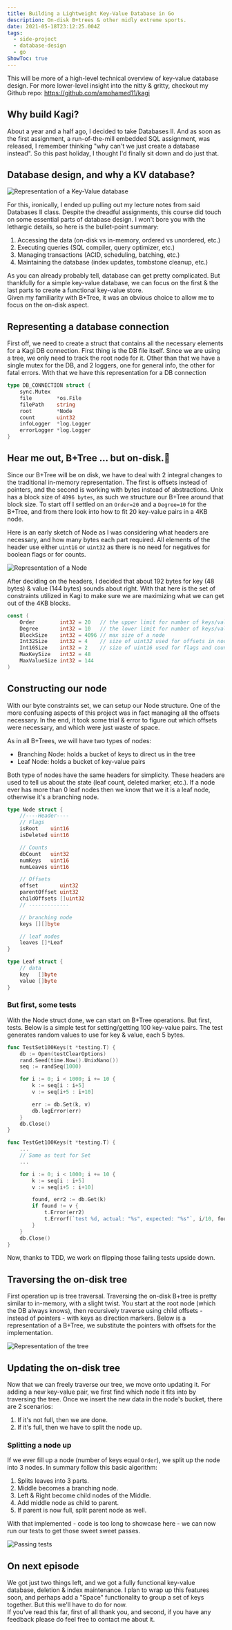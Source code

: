 ```yaml
---
title: Building a Lightweight Key-Value Database in Go
description: On-disk B+trees & other midly extreme sports.
date: 2021-05-18T23:12:25.004Z
tags:
  - side-project
  - database-design
  - go
ShowToc: true
---
```

This will be more of a high-level technical overview of key-value database design. 
For more lower-level insight into the nitty & gritty, checkout my Github repo: <https://github.com/amohamed11/kagi>

## Why build Kagi?

About a year and a half ago, I decided to take Databases II. And as soon as the first assignment, a run-of-the-mill embedded SQL assignment, was released, I remember thinking "why can't we just create a database instead". So this past holiday, I thought I'd finally sit down and do just that.

## Database design, and why a KV database?

![Representation of a Key-Value database](/img/kv.png "Representation of a Key-Value database")

For this, ironically, I ended up pulling out my lecture notes from said Databases II class. Despite the dreadful assignments, this course did touch on some essential parts of database design. I won't bore you with the lethargic details, so here is the bullet-point summary:

1. Accessing the data (on-disk vs in-memory, ordered vs unordered, etc.)
2. Executing queries (SQL compiler, query optimizer, etc.) 
3. Managing transactions (ACID, scheduling, batching, etc.)
4. Maintaining the database (index updates, tombstone cleanup, etc.)

As you can already probably tell, database can get pretty complicated. But thankfully for a simple key-value database, we can focus on the first & the last parts to create a functional key-value store.\
Given my familiarity with B+Tree, it was an obvious choice to allow me to focus on the on-disk aspect. 

## Representing a database connection

First off, we need to create a struct that contains all the necessary elements for a Kagi DB connection. First thing is the DB file itself. Since we are using a tree, we only need to track the root node for it. Other than that we have a single mutex for the DB, and 2 loggers, one for general info, the other for fatal errors. With that we have this representation for a DB connection

```go
type DB_CONNECTION struct {
	sync.Mutex
	file        *os.File
	filePath    string
	root        *Node
	count       uint32
	infoLogger  *log.Logger
	errorLogger *log.Logger
}
```

## Hear me out, B+Tree ... but on-disk.🤯

Since our B+Tree will be on disk, we have to deal with 2 integral changes to the traditional in-memory representation. The first is offsets instead of pointers, and the second is working with bytes instead of abstractions.  Unix has a block size of `4096 bytes`, as such we structure our B+Tree around that block size. To start off I settled on an `Order=20` and a `Degree=10` for the B+Tree, and from there look into how to fit 20 key-value pairs in a 4KB node. 

Here is an early sketch of Node as I was considering what headers are necessary, and how many bytes each part required. All elements of the header use either `uint16` or `uint32` as there is no need for negatives for boolean flags or for counts.

![Representation of a Node](/img/node.png "Representation of a Node (slightly different than the final code)")

After deciding on the headers, I decided that about 192 bytes for key (48 bytes) & value (144 bytes) sounds about right. With that here is the set of constraints utilized in Kagi to make sure we are maximizing what we can get out of the 4KB blocks.

```go
const (
	Order        int32 = 20   // the upper limit for number of keys/values that node can hold
	Degree       int32 = 10   // the lower limit for number of keys/values that node must hold
	BlockSize    int32 = 4096 // max size of a node
	Int32Size    int32 = 4    // size of uint32 used for offsets in node
	Int16Size    int32 = 2    // size of uint16 used for flags and counts in nodes
	MaxKeySize   int32 = 48
	MaxValueSize int32 = 144
)
```

## Constructing our node

With our byte constraints set, we can setup our Node structure. One of the more confusing aspects of this project was in fact managing all the offsets necessary. In the end, it took some trial & error to figure out which offsets were necessary, and which were just waste of space.

As in all B+Trees, we will have two types of nodes:  

* Branching Node: holds a bucket of keys to direct us in the tree   
* Leaf Node: holds a bucket of key-value pairs  

Both type of nodes have the same headers for simplicity. These headers are used to tell us about the state (leaf count, deleted marker, etc.). If a node ever has more than 0 leaf nodes then we know that we it is a leaf node, otherwise it's a branching node.

```go
type Node struct {
	//----Header----
	// Flags
	isRoot    uint16
	isDeleted uint16

	// Counts
	dbCount   uint32
	numKeys   uint16
	numLeaves uint16

	// Offsets
	offset       uint32
	parentOffset uint32
	childOffsets []uint32
	// -------------

	// branching node
	keys [][]byte

	// leaf nodes
	leaves []*Leaf
}

type Leaf struct {
	// data
	key   []byte
	value []byte
}
```

### But first, some tests

With the Node struct done, we can start on B+Tree operations. But first, tests. Below is a simple test for setting/getting 100 key-value pairs. The test generates random values to use for key & value, each 5 bytes. 

```go
func TestSet100Keys(t *testing.T) {
	db := Open(testClearOptions)
	rand.Seed(time.Now().UnixNano())
	seq := randSeq(1000)

	for i := 0; i < 1000; i += 10 {
		k := seq[i : i+5]
		v := seq[i+5 : i+10]

		err := db.Set(k, v)
		db.logError(err)
	}
	db.Close()
}

func TestGet100Keys(t *testing.T) {
    ...
	// Same as test for Set
    ...

	for i := 0; i < 1000; i += 10 {
		k := seq[i : i+5]
		v := seq[i+5 : i+10]

		found, err2 := db.Get(k)
		if found != v {
			t.Error(err2)
			t.Errorf(`test %d, actual: "%s", expected: "%s"`, i/10, found, v)
		}
	}
	db.Close()
}
```

Now, thanks to TDD, we work on flipping those failing tests upside down. 

## Traversing the on-disk tree

First operation up is tree traversal. Traversing the on-disk B+tree is pretty similar to in-memory, with a slight twist. You start at the root node (which the DB always knows), then recursively traverse using child offsets - instead of pointers - with keys as direction markers.  Below is a representation of a B+Tree, we substitute the pointers with offsets for the implementation.

![Representation of the tree](/img/tree.png "Representation of the tree")

## Updating the on-disk tree

Now that we can freely traverse our tree, we move onto updating it. For adding a new key-value pair, we first find which node it fits into by traversing the tree. Once we insert the new data in the node's bucket, there are 2 scenarios:

1. If it's not full, then we are done.
2. If it's full, then we have to split the node up.

### Splitting a node up

If we ever fill up a node (number of keys equal `Order`), we split up the node into 3 nodes. In summary follow this basic algorithm:

1. Splits leaves into 3 parts.
2. Middle becomes a branching node.
3. Left & Right become child nodes of the Middle.
4. Add middle node as child to parent.
5. If parent is now full, split parent node as well.

With that implemented - code is too long to showcase here - we can now run our tests to get those sweet sweet passes.

![Passing tests](/img/tests_pass.png "Passing tests")

## On next episode

We got just two things left, and we got a fully functional key-value database, deletion & index maintenance. I plan to wrap up this features soon, and perhaps add a "Space" functionality to group a set of keys together. But this we'll have to do for now.\
If you've read this far, first of all thank you, and second, if you have any feedback please do feel free to contact me about it.